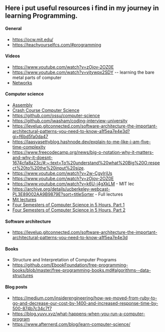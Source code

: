 ## Here i put useful resources i find in my journey in learning Programming.

#### General

- https://ocw.mit.edu/
- https://teachyourselfcs.com/#programming

#### Videos

- https://www.youtube.com/watch?v=zOjov-2OZ0E
- https://www.youtube.com/watch?v=vjtywpx2SDY -- learning the bare metal parts of computer
- [Networks](https://www.youtube.com/playlist?list=PLvFG2xYBrYAQCyz4Wx3NPoYJOFjvU7g2Z)

#### Computer science

- [Assembly](https://tldp.org/HOWTO/Assembly-HOWTO/)
- [Crash Course Computer Science](https://www.youtube.com/playlist?list=PL8dPuuaLjXtNlUrzyH5r6jN9ulIgZBpdo)
- https://github.com/ossu/computer-science
- https://github.com/jwasham/coding-interview-university
- https://levelup.gitconnected.com/software-architecture-the-important-architectural-patterns-you-need-to-know-a1f5ea7e4e3d?gi=f6bd5fa0da47
- https://laasyasettyblog.hashnode.dev/explain-to-me-like-i-am-five-time-complexity
- https://www.freecodecamp.org/news/big-o-notation-why-it-matters-and-why-it-doesnt-1674cfa8a23c/#:~:text=To%20understand%20what%20Big%20O,respect%20to%20the%20input%20size.
- https://www.youtube.com/watch?v=2w-CgyIrjUs
- https://www.youtube.com/watch?v=zOjov-2OZ0E
- https://www.youtube.com/watch?v=k6U-i4gXkLM - MIT lec
- https://archive.org/details/ucberkeley-webcast-PL3E89002AA9B9879E?sort=titleSorter - Full lectures
- [Mit lectures](https://ocw.mit.edu/courses/electrical-engineering-and-computer-science/6-001-structure-and-interpretation-of-computer-programs-spring-2005/video-lectures/)
- [Four Semesters of Computer Science in 5 Hours, Part 1](https://frontendmasters.com/courses/computer-science/)
- [Four Semesters of Computer Science in 5 Hours, Part 2](https://frontendmasters.com/courses/computer-science-2/)

#### Software architecture

- https://levelup.gitconnected.com/software-architecture-the-important-architectural-patterns-you-need-to-know-a1f5ea7e4e3d

#### Books
- Structure and Interpretation of Computer Programs
- https://github.com/EbookFoundation/free-programming-books/blob/master/free-programming-books.md#algorithms--data-structures

#### Blog posts

- https://medium.com/insiderengineering/how-we-moved-from-ruby-to-go-and-decrease-our-cost-by-1400-and-increased-response-time-by-500-874b7c34c7f7
- https://blog.yuvv.xyz/what-happens-when-you-run-a-computer-program
- https://www.afternerd.com/blog/learn-computer-science/
